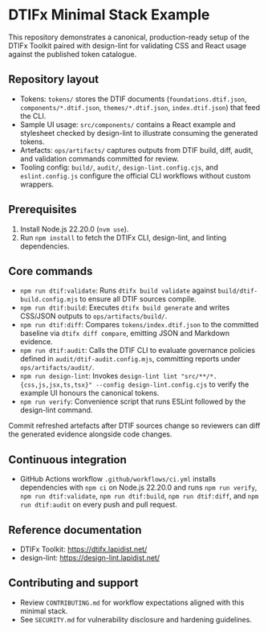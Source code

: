 # DTIFx Minimal Stack Example

This repository demonstrates a canonical, production-ready setup of the DTIFx Toolkit paired with design-lint for validating CSS and React usage against the published token catalogue.

## Repository layout

- Tokens: `tokens/` stores the DTIF documents (`foundations.dtif.json`, `components/*.dtif.json`, `themes/*.dtif.json`, `index.dtif.json`) that feed the CLI.
- Sample UI usage: `src/components/` contains a React example and stylesheet checked by design-lint to illustrate consuming the generated tokens.
- Artefacts: `ops/artifacts/` captures outputs from DTIF build, diff, audit, and validation commands committed for review.
- Tooling config: `build/`, `audit/`, `design-lint.config.cjs`, and `eslint.config.js` configure the official CLI workflows without custom wrappers.

## Prerequisites

1. Install Node.js 22.20.0 (`nvm use`).
2. Run `npm install` to fetch the DTIFx CLI, design-lint, and linting dependencies.

## Core commands

- `npm run dtif:validate`: Runs `dtifx build validate` against `build/dtif-build.config.mjs` to ensure all DTIF sources compile.
- `npm run dtif:build`: Executes `dtifx build generate` and writes CSS/JSON outputs to `ops/artifacts/build/`.
- `npm run dtif:diff`: Compares `tokens/index.dtif.json` to the committed baseline via `dtifx diff compare`, emitting JSON and Markdown evidence.
- `npm run dtif:audit`: Calls the DTIF CLI to evaluate governance policies defined in `audit/dtif-audit.config.mjs`, committing reports under `ops/artifacts/audit/`.
- `npm run design-lint`: Invokes `design-lint lint "src/**/*.{css,js,jsx,ts,tsx}" --config design-lint.config.cjs` to verify the example UI honours the canonical tokens.
- `npm run verify`: Convenience script that runs ESLint followed by the design-lint command.

Commit refreshed artefacts after DTIF sources change so reviewers can diff the generated evidence alongside code changes.

## Continuous integration

- GitHub Actions workflow `.github/workflows/ci.yml` installs dependencies with `npm ci` on Node.js 22.20.0 and runs `npm run verify`, `npm run dtif:validate`, `npm run dtif:build`, `npm run dtif:diff`, and `npm run dtif:audit` on every push and pull request.

## Reference documentation

- DTIFx Toolkit: https://dtifx.lapidist.net/
- design-lint: https://design-lint.lapidist.net/

## Contributing and support

- Review `CONTRIBUTING.md` for workflow expectations aligned with this minimal stack.
- See `SECURITY.md` for vulnerability disclosure and hardening guidelines.

